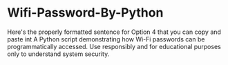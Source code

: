 # Wifi-Password-By-Python
Here's the properly formatted sentence for Option 4 that you can copy and paste int A Python script demonstrating how Wi-Fi passwords can be programmatically accessed. Use responsibly and for educational purposes only to understand system security. 
